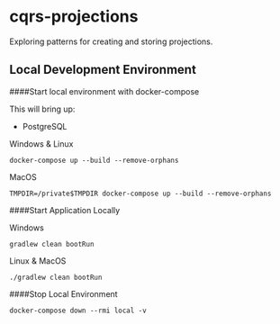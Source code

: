 cqrs-projections
==================================
Exploring patterns for creating and storing projections.

Local Development Environment
-----------------------------
####Start local environment with docker-compose

This will bring up:
* PostgreSQL

Windows & Linux
```
docker-compose up --build --remove-orphans
```
MacOS
```
TMPDIR=/private$TMPDIR docker-compose up --build --remove-orphans
```

####Start Application Locally

Windows
```
gradlew clean bootRun
```
Linux & MacOS
```
./gradlew clean bootRun
```

####Stop Local Environment

```
docker-compose down --rmi local -v
```
